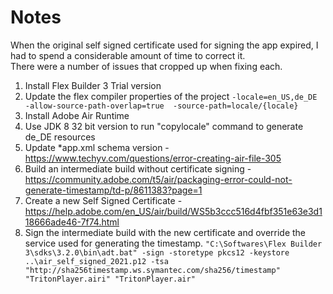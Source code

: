 # Notes

When the original self signed certificate used for signing the app expired, 
I had to spend a considerable amount of time to correct it.  
There were a number of issues that cropped up when fixing each.  

1. Install Flex Builder 3 Trial version
2. Update the flex compiler properties of the project
 `-locale=en_US,de_DE -allow-source-path-overlap=true  -source-path=locale/{locale}`
3. Install Adobe Air Runtime
4. Use JDK 8 32 bit version to run "copylocale" command to generate de_DE resources
5. Update *app.xml schema version - https://www.techyv.com/questions/error-creating-air-file-305
6. Build an intermediate build without certificate signing - https://community.adobe.com/t5/air/packaging-error-could-not-generate-timestamp/td-p/8611383?page=1
7. Create a new Self Signed Certificate - https://help.adobe.com/en_US/air/build/WS5b3ccc516d4fbf351e63e3d118666ade46-7f74.html
8. Sign the intermediate build with the new certificate and override the service used for generating the timestamp.
`"C:\Softwares\Flex Builder 3\sdks\3.2.0\bin\adt.bat" -sign -storetype pkcs12 -keystore ..\air_self_signed_2021.p12 -tsa "http://sha256timestamp.ws.symantec.com/sha256/timestamp" "TritonPlayer.airi" "TritonPlayer.air"`
